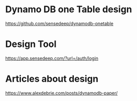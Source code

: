 # Dynamo DB one Table design

https://github.com/sensedeep/dynamodb-onetable

# Design Tool
https://app.sensedeep.com/?url=/auth/login

# Articles about design
https://www.alexdebrie.com/posts/dynamodb-paper/
